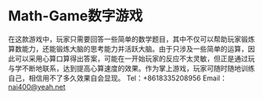 # Math-Game数字游戏
在这款游戏中，玩家只需要回答一些简单的数学题目，其中不仅可以帮助玩家锻炼算数能力，还能锻炼大脑的思考能力并活跃大脑。由于只涉及一些简单的运算，因此可以采用心算口算得出答案，可能在一开始玩家的反应不太灵敏，但正是通过玩与学不断地联系，达到提高心算速度的效果。作为掌上游戏，玩家可随时随地训练自己，相信用不了多久效果自会显现。
Tel：+8618335208956
Email：nai400@yeah.net
